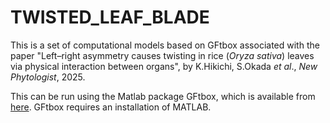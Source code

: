 # TWISTED_LEAF_BLADE

This is a set of computational models based on GFtbox associated with the paper "Left–right asymmetry causes twisting in rice (_Oryza sativa_) leaves via physical interaction between organs", by K.Hikichi, S.Okada _et al_., _New Phytologist_, 2025.

This can be run using the Matlab package GFtbox, which is available from [here](https://github.com/JIC-Enrico-Coen/GrowthToolbox). 
GFtbox requires an installation of MATLAB.

